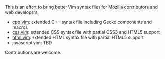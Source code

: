 This is an effort to bring better Vim syntax files for Mozilla contributors and web developers.

* [cpp.vim](https://github.com/mozfr/mozilla.vim/blob/master/after/syntax/cpp.vim): extended C++ syntax file including Gecko components and macros
* [css.vim](https://github.com/mozfr/mozilla.vim/blob/master/after/syntax/css.vim): extended CSS syntax file with partial CSS3 and HTML5 support
* [html.vim](https://github.com/mozfr/mozilla.vim/blob/master/after/syntax/css.vim): extended HTML syntax file with partial HTML5 support
* javascript.vim: TBD

Contributions are welcome.
